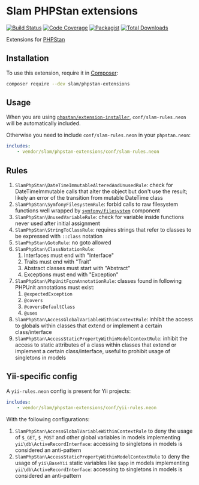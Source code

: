# Slam PHPStan extensions

[![Build Status](https://travis-ci.org/Slamdunk/phpstan-extensions.svg?branch=master)](https://travis-ci.org/Slamdunk/phpstan-extensions)
[![Code Coverage](https://scrutinizer-ci.com/g/Slamdunk/phpstan-extensions/badges/coverage.png?b=master)](https://scrutinizer-ci.com/g/Slamdunk/phpstan-extensions/?branch=master)
[![Packagist](https://img.shields.io/packagist/v/slam/phpstan-extensions.svg)](https://packagist.org/packages/slam/phpstan-extensions)
[![Total Downloads](https://img.shields.io/packagist/dt/slam/phpstan-extensions.svg)](https://packagist.org/packages/Slamdunk/phpstan-extensions)

Extensions for [PHPStan](https://github.com/phpstan/phpstan)

## Installation

To use this extension, require it in [Composer](https://getcomposer.org/):

```bash
composer require --dev slam/phpstan-extensions
```

## Usage

When you are using [`phpstan/extension-installer`](https://github.com/phpstan/extension-installer),
`conf/slam-rules.neon` will be automatically included.

Otherwise you need to include `conf/slam-rules.neon` in your `phpstan.neon`:

```yaml
includes:
    - vendor/slam/phpstan-extensions/conf/slam-rules.neon
```

## Rules

1. `SlamPhpStan\DateTimeImmutableAlteredAndUnusedRule`: check for DateTimeImmutable calls that alter the object
but don't use the result; likely an error of the transition from mutable DateTime class
1. `SlamPhpStan\SymfonyFilesystemRule`: forbid calls to raw filesystem functions well wrapped by
[`symfony/filesystem`](https://github.com/symfony/filesystem) component
1. `SlamPhpStan\UnusedVariableRule`: check for variable inside functions never used after initial assignment
1. `SlamPhpStan\StringToClassRule`: requires strings that refer to classes to be expressed with `::class` notation
1. `SlamPhpStan\GotoRule`: no goto allowed
1. `SlamPhpStan\ClassNotationRule`:
    1. Interfaces must end with "Interface"
    1. Traits must end with "Trait"
    1. Abstract classes must start with "Abstract"
    1. Exceptions must end with "Exception"
1. `SlamPhpStan\PhpUnitFqcnAnnotationRule`: classes found in following PHPUnit annotations must exist:
    1. `@expectedException`
    1. `@covers`
    1. `@coversDefaultClass`
    1. `@uses`
1.  `SlamPhpStan\AccessGlobalVariableWithinContextRule`: inhibit the access to globals within
classes that extend or implement a certain class/interface
1.  `SlamPhpStan\AccessStaticPropertyWithinModelContextRule`: inhibit the access to static attributes of a class within
classes that extend or implement a certain class/interface, useful to prohibit usage of singletons in models

## Yii-specific config

A `yii-rules.neon` config is present for Yii projects:

```yaml
includes:
    - vendor/slam/phpstan-extensions/conf/yii-rules.neon
```

With the following configurations:

1. `SlamPhpStan\AccessGlobalVariableWithinContextRule` to deny the usage of `$_GET`, `$_POST` and other global variables
in models implementing `yii\db\ActiveRecordInterface`: accessing to singletons in models is considered an anti-pattern
1. `SlamPhpStan\AccessStaticPropertyWithinModelContextRule` to deny the usage of `yii\BaseYii` static variables like
`$app` in models implementing `yii\db\ActiveRecordInterface`: accessing to singletons in models is considered an
anti-pattern
